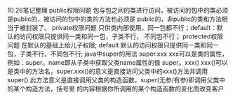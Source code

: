 10.26笔记整理
public权限问题
包与包之间的类进行访问，被访问的包中的类必须是public的，被访问的包中的类的方法也必须是 public的，非public的类和方法相当于被封装了。
private权限问题
只供类内部使用，同一包都不行；default：默认的访问权限只提供同一类和同一包，子类不行， 不同包不行；
protected权限问题
在默认的基础上给儿子权限;
default
默认的访问权限只提供同一类和同一包，子类不行，不同包不行;
java中super的用法
super.xxx xxx可以是类的属性，例如：super。name即从子类中获取父类name属性的值
super。xxx() xxx()可以是类中的方法名，super.xxx()的意义是直接访问父类中的xxx()方法并调用
super() 此方法意义是直接调用父类的构造函数，super(无参/有参)即调用父类中的某个构造方法，括号里 的内容根据你所调用的某个构造函数的变化而改变客户 